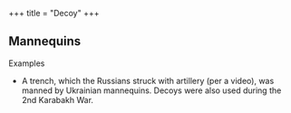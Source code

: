 +++
title = "Decoy"
+++

## Mannequins
Examples 

- A trench, which the Russians struck with artillery (per a video), was manned by Ukrainian mannequins. Decoys were also used during the 2nd Karabakh War. 